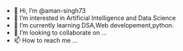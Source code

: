 - 👋 Hi, I’m @aman-singh73
- 👀 I’m interested in Artificial Intelligence and Data Science
- 🌱 I’m currently learning DSA,Web developement,python.
- 💞️ I’m looking to collaborate on ...
- 📫 How to reach me ...

<!---
aman-singh73/aman-singh73 is a ✨ special ✨ repository because its `README.md` (this file) appears on your GitHub profile.
You can click the Preview link to take a look at your changes.
--->
